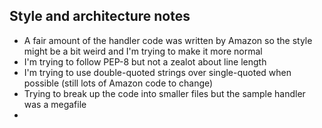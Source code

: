 Style and architecture notes
----------------------------

* A fair amount of the handler code was written by Amazon so the style might be a bit weird and I'm trying to make it more normal
* I'm trying to follow PEP-8 but not a zealot about line length
* I'm trying to use double-quoted strings over single-quoted when possible (still lots of Amazon code to change)
* Trying to break up the code into smaller files but the sample handler was a megafile
* 